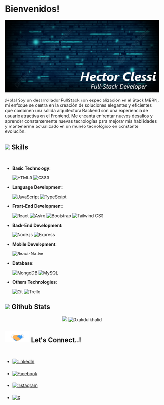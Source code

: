 # Bienvenidos!

![](https://github.com/hectorc2907/hectorc2907/blob/dev/img/fondoimg3.png)

¡Hola! Soy un desarrollador FullStack con especialización en el Stack MERN, mi enfoque se centra en la creación de soluciones elegantes y eficientes que combinen una sólida arquitectura Backend con una experiencia de usuario atractiva en el Frontend. Me encanta enfrentar nuevos desafíos y aprender constantemente nuevas tecnologías para mejorar mis habilidades y mantenerme actualizado en un mundo tecnológico en constante evolución.

## <img src="https://media2.giphy.com/media/QssGEmpkyEOhBCb7e1/giphy.gif?cid=ecf05e47a0n3gi1bfqntqmob8g9aid1oyj2wr3ds3mg700bl&rid=giphy.gif" width ="25"><b> Skills</b>
<br>

<p align="center">

- **Basic Technology**:

  ![HTML5](https://img.shields.io/badge/HTML5%20-%23E34F26.svg?style=for-the-badge&logo=html5&logoColor=white)
  ![CSS3](https://img.shields.io/badge/CSS%20-%231572B6.svg?style=for-the-badge&logo=css3&logoColor=white)

- **Language Development**:
 
  ![JavaScript](https://img.shields.io/badge/JavaScript%20-%23F7DF1E.svg?style=for-the-badge&logo=javascript&logoColor=black)
  ![TypeScript](https://img.shields.io/badge/TypeScript%20-%23007ACC.svg?style=for-the-badge&logo=typescript&logoColor=white)

- **Front-End Development**:

   ![React](https://img.shields.io/badge/React%20-%2361DAFB.svg?style=for-the-badge&logo=react&logoColor=black)
   ![Astro](https://img.shields.io/badge/Astro-FF5A60?style=for-the-badge&logo=astro&logoColor=white)
   ![Bootstrap](https://img.shields.io/badge/Bootstrap%20-%23563D7C.svg?style=for-the-badge&logo=bootstrap&logoColor=white)
   ![Tailwind CSS](https://img.shields.io/badge/Tailwind_CSS-38B2AC?style=for-the-badge&logo=tailwind-css&logoColor=white)

- **Back-End Development**:

    ![Node.js](https://img.shields.io/badge/Node.js%20-%23339933.svg?style=for-the-badge&logo=nodedotjs&logoColor=white)
    ![Express](https://img.shields.io/badge/Express%20-%23000000.svg?style=for-the-badge&logo=express&logoColor=white)

- **Mobile Development**:

    ![React-Native](https://img.shields.io/badge/React_Native%20-%2361DAFB.svg?style=for-the-badge&logo=react&logoColor=black)
  
- **Database**:
    
    ![MongoDB](https://img.shields.io/badge/MongoDB%20-%2347A248.svg?style=for-the-badge&logo=mongodb&logoColor=white)
    ![MySQL](https://img.shields.io/badge/MySQL%20-%234479A1.svg?style=for-the-badge&logo=mysql&logoColor=white)

- **Others Technologies**:

    ![Git](https://img.shields.io/badge/Git%20-%23F05032.svg?style=for-the-badge&logo=git&logoColor=white)
    ![Trello](https://img.shields.io/badge/Trello%20-%23026AA7.svg?style=for-the-badge&logo=trello&logoColor=white)
  
</p>

## <img src="https://media.giphy.com/media/iY8CRBdQXODJSCERIr/giphy.gif" width="35"><b> Github Stats </b>
<div align="center">
  <img src="https://github-readme-stats.vercel.app/api?username=hectorc2907&include_all_commits=true&count_private=true&show_icons=true&line_height=20&title_color=7A7ADB&icon_color=2234AE&text_color=D3D3D3&bg_color=0,000000,130F40" width="450"/>
<img src="https://github-readme-stats.vercel.app/api/top-langs?username=hectorc2907&show_icons=true&locale=en&layout=compact&line_height=20&title_color=7A7ADB&icon_color=2234AE&text_color=D3D3D3&bg_color=0,000000,130F40" width="343"  alt="0xabdulkhalid"/>
</div>

## <img src="https://github.com/0xAbdulKhalid/0xAbdulKhalid/raw/main/assets/mdImages/handshake.gif" width ="80"><b> Let's Connect..!</b>
<br>
<div align='left'>

<ul>

<li>
  <a href="https://www.linkedin.com/in/hector-clessi/" target="_blank">
    <img src="https://img.shields.io/badge/linkedin-%2300acee.svg?color=0A66C2&style=for-the-badge&logo=linkedin&logoColor=white" alt="LinkedIn" style="margin-bottom: 5px;"/>
  </a>
</li>

<br>

<li>
  <a href="https://www.facebook.com/hectoralberto.clessi/" target="_blank">
    <img src="https://img.shields.io/badge/facebook-%2300acee.svg?color=1877F2&style=for-the-badge&logo=facebook&logoColor=white" alt="Facebook" style="margin-bottom: 5px;"/>
  </a>
</li>

<br>

<li>
  <a href="https://www.instagram.com/hectorc2907/" target="_blank">
    <img src="https://img.shields.io/badge/instagram-%23EA4335.svg?color=E4405F&style=for-the-badge&logo=instagram&logoColor=white" alt="Instagram" style="margin-bottom: 5px;" />
  </a>
</li>

<br>

<li>
  <a href="https://x.com/HClessi" target="_blank">
    <img src="https://img.shields.io/badge/Twitter | X-%2300acee.svg?color=1DA1F2&style=for-the-badge&logo=x&logoColor=white" alt="X" style="margin-bottom: 5px;" />
  </a>
</li>
</ul>

</div>

<br>
